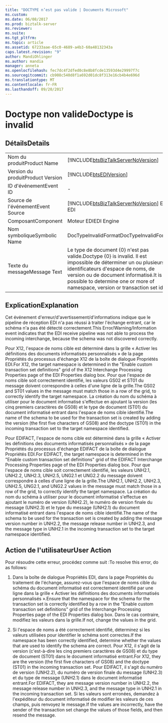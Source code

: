 ```yaml
---
title: "DOCTYPE n’est pas valide | Documents Microsoft"
ms.custom: 
ms.date: 06/08/2017
ms.prod: biztalk-server
ms.reviewer: 
ms.suite: 
ms.tgt_pltfrm: 
ms.topic: article
ms.assetid: 67233aae-65c0-4689-a4b3-60a48132343a
caps.latest.revision: "9"
author: MandiOhlinger
ms.author: mandia
manager: anneta
ms.openlocfilehash: fec7dc4f2dfed0c8e8b8fcde13593d4e29997f7c
ms.sourcegitcommit: cb908c540d8f1a692d01dc8f313e16cb4b4e696d
ms.translationtype: MT
ms.contentlocale: fr-FR
ms.lasthandoff: 09/20/2017
---
```

# <a name="doctype-is-invalid"></a><span data-ttu-id="1fe00-102">Doctype non valide</span><span class="sxs-lookup"><span data-stu-id="1fe00-102">Doctype is invalid</span></span>
## <a name="details"></a><span data-ttu-id="1fe00-103">Détails</span><span class="sxs-lookup"><span data-stu-id="1fe00-103">Details</span></span>  
  
|||  
|-|-|  
|<span data-ttu-id="1fe00-104">Nom du produit</span><span class="sxs-lookup"><span data-stu-id="1fe00-104">Product Name</span></span>|[!INCLUDE[btsBizTalkServerNoVersion](../includes/btsbiztalkservernoversion-md.md)]|  
|<span data-ttu-id="1fe00-105">Version du produit</span><span class="sxs-lookup"><span data-stu-id="1fe00-105">Product Version</span></span>|[!INCLUDE[btsEDIVersion](../includes/btsediversion-md.md)]|  
|<span data-ttu-id="1fe00-106">ID d'événement</span><span class="sxs-lookup"><span data-stu-id="1fe00-106">Event ID</span></span>|-|  
|<span data-ttu-id="1fe00-107">Source de l'événement</span><span class="sxs-lookup"><span data-stu-id="1fe00-107">Event Source</span></span>|[!INCLUDE[btsBizTalkServerNoVersion](../includes/btsbiztalkservernoversion-md.md)]<span data-ttu-id="1fe00-108"> EDI</span><span class="sxs-lookup"><span data-stu-id="1fe00-108"> EDI</span></span>|  
|<span data-ttu-id="1fe00-109">Composant</span><span class="sxs-lookup"><span data-stu-id="1fe00-109">Component</span></span>|<span data-ttu-id="1fe00-110">Moteur EDI</span><span class="sxs-lookup"><span data-stu-id="1fe00-110">EDI Engine</span></span>|  
|<span data-ttu-id="1fe00-111">Nom symbolique</span><span class="sxs-lookup"><span data-stu-id="1fe00-111">Symbolic Name</span></span>|<span data-ttu-id="1fe00-112">DocTypeInvalidFormat</span><span class="sxs-lookup"><span data-stu-id="1fe00-112">DocTypeInvalidFormat</span></span>|  
|<span data-ttu-id="1fe00-113">Texte du message</span><span class="sxs-lookup"><span data-stu-id="1fe00-113">Message Text</span></span>|<span data-ttu-id="1fe00-114">Le type de document {0} n'est pas valide.</span><span class="sxs-lookup"><span data-stu-id="1fe00-114">Doctype {0} is invalid.</span></span> <span data-ttu-id="1fe00-115">Il est impossible de déterminer un ou plusieurs identificateurs d'espace de noms, de version ou de document informatisé.</span><span class="sxs-lookup"><span data-stu-id="1fe00-115">It is not possible to determine one or more of namespace, version or transaction set id</span></span>|  
  
## <a name="explanation"></a><span data-ttu-id="1fe00-116">Explication</span><span class="sxs-lookup"><span data-stu-id="1fe00-116">Explanation</span></span>  
 <span data-ttu-id="1fe00-117">Cet événement d'erreur/d'avertissement/d'informations indique que le pipeline de réception EDI n'a pas réussi à traiter l'échange entrant, car le schéma n'a pas été détecté correctement.</span><span class="sxs-lookup"><span data-stu-id="1fe00-117">This Error/Warning/Information event indicates that the EDI receive pipeline was not able to process the incoming interchange, because the schema was not discovered correctly.</span></span>  
  
 <span data-ttu-id="1fe00-118">Pour X12, l'espace de noms cible est déterminé dans la grille « Activer les définitions des documents informatisés personnalisés » de la page Propriétés du processus d'échange X12 de la boîte de dialogue Propriétés EDI.</span><span class="sxs-lookup"><span data-stu-id="1fe00-118">For X12, the target namespace is determined in the "Enable custom transaction set definitions" grid of the X12 Interchange Processing Properties page of the EDI Properties dialog box.</span></span> <span data-ttu-id="1fe00-119">Pour que l'espace de noms cible soit correctement identifié, les valeurs GS02 et ST01 du message doivent correspondre à celles d'une ligne de la grille.</span><span class="sxs-lookup"><span data-stu-id="1fe00-119">The GS02 and ST01 values in the message must match those in a row of the grid, to correctly identify the target namespace.</span></span> <span data-ttu-id="1fe00-120">La création du nom du schéma à utiliser pour le document informatisé s'effectue en ajoutant la version (les cinq premiers caractères de GS08) et le type de document (ST01) du document informatisé entrant dans l'espace de noms cible identifié.</span><span class="sxs-lookup"><span data-stu-id="1fe00-120">The name of the schema to be used for the transaction set is created by adding the version (the first five characters of GS08) and the doctype (ST01) in the incoming transaction set to the target namespace identified.</span></span>  
  
 <span data-ttu-id="1fe00-121">Pour EDIFACT, l'espace de noms cible est déterminé dans la grille « Activer les définitions des documents informatisés personnalisés » de la page Propriétés du processus d'échange EDIFACT de la boîte de dialogue Propriétés EDI.</span><span class="sxs-lookup"><span data-stu-id="1fe00-121">For EDIFACT, the target namespace is determined in the "Enable custom transaction set definitions" grid of the EDIFACT Interchange Processing Properties page of the EDI Properties dialog box.</span></span> <span data-ttu-id="1fe00-122">Pour que l'espace de noms cible soit correctement identifié, les valeurs UNH2.1, UNH2.2, UNH2.3, UNH2.5, UNG2.1 et UNG2.2 du message doivent correspondre à celles d'une ligne de la grille.</span><span class="sxs-lookup"><span data-stu-id="1fe00-122">The UNH2.1, UNH2.2, UNH2.3, UNH2.5, UNG2.1, and UNG2.2 values in the message must match those in a row of the grid, to correctly identify the target namespace.</span></span> <span data-ttu-id="1fe00-123">La création du nom du schéma à utiliser pour le document informatisé s'effectue en ajoutant le numéro de version (UNH2.2), le numéro de version finale du message (UNH2.3) et le type du message (UNH2.1) du document informatisé entrant dans l'espace de noms cible identifié.</span><span class="sxs-lookup"><span data-stu-id="1fe00-123">The name of the schema to be used for the transaction set is created by adding the message version number in UNH2.2, the message release number in UNH2.3, and the message type in UNH2.1 in the incoming transaction set to the target namespace identified.</span></span>  
  
## <a name="user-action"></a><span data-ttu-id="1fe00-124">Action de l'utilisateur</span><span class="sxs-lookup"><span data-stu-id="1fe00-124">User Action</span></span>  
 <span data-ttu-id="1fe00-125">Pour résoudre cette erreur, procédez comme suit :</span><span class="sxs-lookup"><span data-stu-id="1fe00-125">To resolve this error, do as follows:</span></span>  
  
1.  <span data-ttu-id="1fe00-126">Dans la boîte de dialogue Propriétés EDI, dans la page Propriétés du traitement de l'échange, assurez-vous que l'espace de noms cible du schéma du document informatisé est correctement identifié par une ligne dans la grille « Activer les définitions des documents informatisés personnalisés ».</span><span class="sxs-lookup"><span data-stu-id="1fe00-126">Ensure that the namespace for the schema for the transaction set is correctly identified by a row in the "Enable custom transaction set definitions" grid of the Interchange Processing Properties page of the EDI Properties dialog box.</span></span> <span data-ttu-id="1fe00-127">Dans le cas contraire, modifiez les valeurs dans la grille.</span><span class="sxs-lookup"><span data-stu-id="1fe00-127">If not, change the values in the grid.</span></span>  
  
2.  <span data-ttu-id="1fe00-128">Si l'espace de noms a été correctement identifié, déterminez si les valeurs utilisées pour identifier le schéma sont correctes.</span><span class="sxs-lookup"><span data-stu-id="1fe00-128">If the namespace has been correctly identified, determine whether the values that are used to identify the schema are correct.</span></span> <span data-ttu-id="1fe00-129">Pour X12, il s'agit de la version (c'est-à-dire les cinq premiers caractères de GS08) et du type de document (ST01) dans le document informatisé entrant.</span><span class="sxs-lookup"><span data-stu-id="1fe00-129">For X12, they are the version (the first five characters of GS08) and the doctype (ST01) in the incoming transaction set.</span></span> <span data-ttu-id="1fe00-130">Pour EDIFACT, il s'agit du numéro de version (UNH2.2), du numéro de version finale du message (UNH2.3) et du type de message (UNH2.1) dans le document informatisé entrant.</span><span class="sxs-lookup"><span data-stu-id="1fe00-130">For EDIFACT, they are message version number in UNH2.2, the message release number in UNH2.3, and the message type in UNH2.1 in the incoming transaction set.</span></span> <span data-ttu-id="1fe00-131">Si les valeurs sont erronées, demandez à l'expéditeur du document informatisé de modifier les valeurs de ces champs, puis renvoyez le message.</span><span class="sxs-lookup"><span data-stu-id="1fe00-131">If the values are incorrectly, have the sender of the transaction set change the values of those fields, and then resend the message.</span></span>